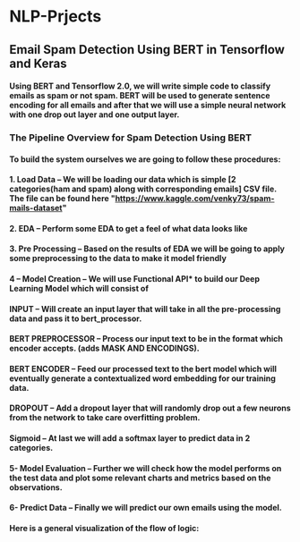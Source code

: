 # NLP-Prjects

## Email Spam Detection Using BERT in Tensorflow and Keras
#### Using BERT and Tensorflow 2.0, we will write simple code to classify emails as spam or not spam. BERT will be used to generate sentence encoding for all emails and after that we will use a simple neural network with one drop out layer and one output layer. 

### The Pipeline Overview for Spam Detection Using BERT
#### To build the system ourselves we are going to follow these procedures:

#### 1. Load Data – We will be loading our data which is simple [2 categories(ham and spam) along with corresponding emails] CSV file. The file can be found here "https://www.kaggle.com/venky73/spam-mails-dataset"

#### 2. EDA – Perform some EDA to get a feel of what data looks like

#### 3. Pre Processing – Based on the results of EDA we will be going to apply some preprocessing to the data to make it model friendly

#### 4 – Model Creation – We will use Functional API* to build our Deep Learning Model which will consist of

#### INPUT – Will create an input layer that will take in all the pre-processing data and pass it to bert_processor.
#### BERT PREPROCESSOR – Process our input text to be in the format which encoder accepts. (adds MASK AND ENCODINGS).
#### BERT ENCODER – Feed our processed text to the bert model which will eventually generate a contextualized word embedding for our training data.
#### DROPOUT – Add a dropout layer that will randomly drop out a few neurons from the network to take care overfitting problem.
#### Sigmoid – At last we will add a softmax layer to predict data in 2 categories.
#### 5- Model Evaluation – Further we will check how the model performs on the test data and plot some relevant charts and metrics based on the observations.
#### 6- Predict Data – Finally we will predict our own emails using the model.

#### Here is a general visualization of the flow of logic:
